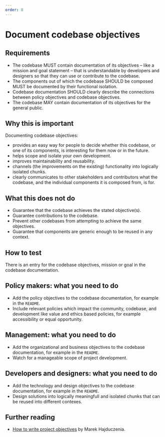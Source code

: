 ```yaml
---
order: 8
---
```


# Document codebase objectives

## Requirements

* The codebase MUST contain documentation of its objectives – like a mission and goal statement – that is understandable by developers and designers so that they can use or contribute to the codebase.
* The components out of which the codebase SHOULD be composed MUST be documented by their functional isolation.
* Codebase documentation SHOULD clearly describe the connections between policy objectives and codebase objectives.
* The codebase MAY contain documentation of its objectives for the general public.

## Why this is important

Documenting codebase objectives:

* provides an easy way for people to decide whether this codebase, or one of its components, is interesting for them now or in the future.
* helps scope and isolate your own development.
* improves maintainability and reusability.
* channels (the improvements on the existing) functionality into logically isolated chunks.
* clearly communicates to other stakeholders and contributors what the codebase, and the individual components it is composed from, is for.

## What this does not do

* Guarantee that the codebase achieves the stated objective(s).
* Guarantee contributions to the codebase.
* Prevent other codebases from attempting to achieve the same objectives.
* Guarantee that components are generic enough to be reused in any context.

## How to test

There is an entry for the codebase objectives, mission or goal in the codebase documentation.

## Policy makers: what you need to do

* Add the policy objectives to the codebase documentation, for example in the `README`.
* Include relevant policies which impact the community, codebase, and development like value and ethics based policies, for example accessibility or equal opportunity.

## Management: what you need to do

* Add the organizational and business objectives to the codebase documentation, for example in the `README`.
* Watch for a manageable scope of project development.

## Developers and designers: what you need to do

* Add the technology and design objectives to the codebase documentation, for example in the `README`.
* Design solutions into logically meaningfull and isolated chunks that can be reused into different contexes.

## Further reading

* [How to write project objectives](http://grouper.ieee.org/groups/802/3/RTPGE/public/may12/hajduczenia_01_0512.pdf) by Marek Hajduczenia.
